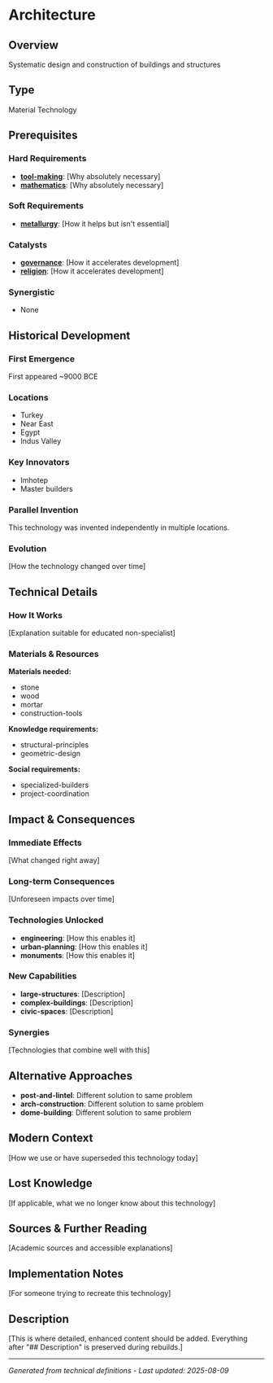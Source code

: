 # Architecture

## Overview
Systematic design and construction of buildings and structures

## Type
Material Technology

## Prerequisites

### Hard Requirements
- **[tool-making](../tool-making/README.md)**: [Why absolutely necessary]
- **[mathematics](../mathematics/README.md)**: [Why absolutely necessary]

### Soft Requirements
- **[metallurgy](../metallurgy/README.md)**: [How it helps but isn't essential]

### Catalysts
- **[governance](../governance/README.md)**: [How it accelerates development]
- **[religion](../religion/README.md)**: [How it accelerates development]

### Synergistic
- None

## Historical Development

### First Emergence
First appeared ~9000 BCE

### Locations
- Turkey
- Near East
- Egypt
- Indus Valley

### Key Innovators
- Imhotep
- Master builders

### Parallel Invention
This technology was invented independently in multiple locations.

### Evolution
[How the technology changed over time]

## Technical Details

### How It Works
[Explanation suitable for educated non-specialist]

### Materials & Resources
**Materials needed:**
- stone
- wood
- mortar
- construction-tools


**Knowledge requirements:**
- structural-principles
- geometric-design


**Social requirements:**
- specialized-builders
- project-coordination

## Impact & Consequences

### Immediate Effects
[What changed right away]

### Long-term Consequences
[Unforeseen impacts over time]

### Technologies Unlocked
- **engineering**: [How this enables it]
- **urban-planning**: [How this enables it]
- **monuments**: [How this enables it]

### New Capabilities
- **large-structures**: [Description]
- **complex-buildings**: [Description]
- **civic-spaces**: [Description]

### Synergies
[Technologies that combine well with this]

## Alternative Approaches
- **post-and-lintel**: Different solution to same problem
- **arch-construction**: Different solution to same problem
- **dome-building**: Different solution to same problem

## Modern Context
[How we use or have superseded this technology today]

## Lost Knowledge
[If applicable, what we no longer know about this technology]

## Sources & Further Reading
[Academic sources and accessible explanations]

## Implementation Notes
[For someone trying to recreate this technology]

## Description









[This is where detailed, enhanced content should be added. Everything after "## Description" is preserved during rebuilds.]

---
*Generated from technical definitions - Last updated: 2025-08-09*
